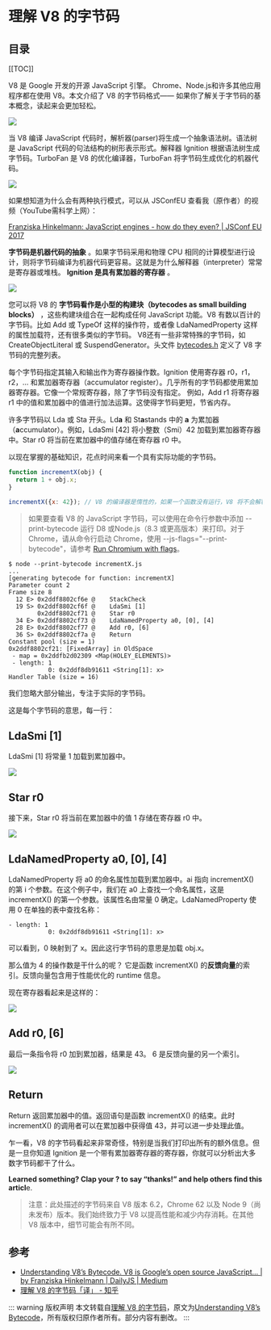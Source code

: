 # 理解 V8 的字节码

## 目录

[[TOC]]

V8 是 Google 开发的开源 JavaScript 引擎。 Chrome、Node.js和许多其他应用程序都在使用 V8。本文介绍了 V8 的字节码格式—— 如果你了解关于字节码的基本概念，读起来会更加轻松。

![](https://pic4.zhimg.com/v2-1c8dbfab915d8ead946b657a594a7cff_b.png)

当 V8 编译 JavaScript 代码时，解析器(parser)将生成一个抽象语法树。语法树是 JavaScript 代码的句法结构的树形表示形式。解释器 Ignition 根据语法树生成字节码。TurboFan 是 V8 的优化编译器，TurboFan 将字节码生成优化的机器代码。

![](https://pic1.zhimg.com/v2-27979b3d2674a00f5b68af5f303fb27c_b.png)

如果想知道为什么会有两种执行模式，可以从 JSConfEU 查看我（原作者）的视频（YouTube需科学上网）：

[Franziska Hinkelmann: JavaScript engines - how do they even? | JSConf EU 2017](https://youtu.be/p-iiEDtpy6I)

<Bilibili id="av668441654" />

**字节码是机器代码的抽象** 。如果字节码采用和物理 CPU 相同的计算模型进行设计，则将字节码编译为机器代码更容易。这就是为什么解释器（interpreter）常常是寄存器或堆栈。  **Ignition 是具有累加器的寄存器** 。

![](https://pic3.zhimg.com/v2-83f0b6c3ca31d1257e5e785c18244d36_b.png)

您可以将 V8 的 **字节码看作是小型的构建块（bytecodes as small building blocks）** ，这些构建块组合在一起构成任何 JavaScript 功能。V8 有数以百计的字节码。比如 Add 或 TypeOf 这样的操作符，或者像 LdaNamedProperty 这样的属性加载符，还有很多类似的字节码。 V8还有一些非常特殊的字节码，如 CreateObjectLiteral 或 SuspendGenerator。头文件 [bytecodes.h](https://github.com/v8/v8/blob/master/src/interpreter/bytecodes.h) 定义了 V8 字节码的完整列表。

每个字节码指定其输入和输出作为寄存器操作数。Ignition 使用寄存器 r0，r1，r2，... 和累加器寄存器（accumulator register）。几乎所有的字节码都使用累加器寄存器。它像一个常规寄存器，除了字节码没有指定。 例如，Add r1 将寄存器 r1 中的值和累加器中的值进行加法运算。这使得字节码更短，节省内存。

许多字节码以 Lda 或 Sta 开头。Ld**a** 和 St**a**stands 中的 **a** 为累加器（**a**ccumulator）。例如，LdaSmi [42] 将小整数（Smi）42 加载到累加器寄存器中。Star r0 将当前在累加器中的值存储在寄存器 r0 中。

以现在掌握的基础知识，花点时间来看一个具有实际功能的字节码。

```js
function incrementX(obj) {
  return 1 + obj.x;
}

incrementX({x: 42}); // V8 的编译器是惰性的，如果一个函数没有运行，V8 将不会解释它
```

> 如果要查看 V8 的 JavaScript 字节码，可以使用在命令行参数中添加 --print-bytecode 运行 D8 或Node.js（8.3 或更高版本）来打印。对于 Chrome，请从命令行启动 Chrome，使用 --js-flags="--print-bytecode"，请参考 [Run Chromium with flags](https://www.chromium.org/developers/how-tos/run-chromium-with-flags)。

```text
$ node --print-bytecode incrementX.js
...
[generating bytecode for function: incrementX]
Parameter count 2
Frame size 8
  12 E> 0x2ddf8802cf6e @    StackCheck
  19 S> 0x2ddf8802cf6f @    LdaSmi [1]
        0x2ddf8802cf71 @    Star r0
  34 E> 0x2ddf8802cf73 @    LdaNamedProperty a0, [0], [4]
  28 E> 0x2ddf8802cf77 @    Add r0, [6]
  36 S> 0x2ddf8802cf7a @    Return
Constant pool (size = 1)
0x2ddf8802cf21: [FixedArray] in OldSpace
 - map = 0x2ddfb2d02309 <Map(HOLEY_ELEMENTS)>
 - length: 1
           0: 0x2ddf8db91611 <String[1]: x>
Handler Table (size = 16)
```

我们忽略大部分输出，专注于实际的字节码。

这是每个字节码的意思，每一行：

## **LdaSmi [1]**

LdaSmi [1] 将常量 1 加载到累加器中。

![](https://pic4.zhimg.com/v2-9d8287e3b7db766652886e3f04c863fb_b.png)

## **Star r0**

接下来，Star r0 将当前在累加器中的值 1 存储在寄存器 r0 中。

![](https://pic1.zhimg.com/v2-4546f0444914863de7b23b00ef0ea6b4_b.png)

## **LdaNamedProperty a0, [0], [4]**

LdaNamedProperty 将 a0 的命名属性加载到累加器中。ai 指向 incrementX() 的第 i 个参数。在这个例子中，我们在 a0 上查找一个命名属性，这是 incrementX() 的第一个参数。该属性名由常量 0 确定。LdaNamedProperty 使用 0 在单独的表中查找名称：

```text
- length: 1
           0: 0x2ddf8db91611 <String[1]: x>
```

可以看到，0 映射到了 x。因此这行字节码的意思是加载 obj.x。

那么值为 4 的操作数是干什么的呢？ 它是函数 incrementX() 的**反馈向量**的索引。反馈向量包含用于性能优化的 runtime 信息。

现在寄存器看起来是这样的：

![](https://pic3.zhimg.com/v2-8e9813e3caad20716803e96bca643cb6_b.png)

## Add r0, [6]

最后一条指令将 r0 加到累加器，结果是 43。 6 是反馈向量的另一个索引。

![](https://pic4.zhimg.com/v2-8165346b80f55d95b0da11bfb830ef97_b.png)

## Return

Return 返回累加器中的值。返回语句是函数 incrementX() 的结束。此时 incrementX() 的调用者可以在累加器中获得值 43，并可以进一步处理此值。

乍一看，V8 的字节码看起来非常奇怪，特别是当我们打印出所有的额外信息。但是一旦你知道 Ignition 是一个带有累加器寄存器的寄存器，你就可以分析出大多数字节码都干了什么。

**Learned something? Clap your ? to say “thanks!” and help others find this articl**e.

> 注意：此处描述的字节码来自 V8 版本 6.2，Chrome 62 以及 Node 9（尚未发布）版本。我们始终致力于 V8 以提高性能和减少内存消耗。在其他 V8 版本中，细节可能会有所不同。

## 参考

- [Understanding V8’s Bytecode. V8 is Google’s open source JavaScript… | by Franziska Hinkelmann | DailyJS | Medium](https://medium.com/dailyjs/understanding-v8s-bytecode-317d46c94775)
- [理解 V8 的字节码「译」 - 知乎](https://zhuanlan.zhihu.com/p/28590489)

::: warning 版权声明
本文转载自[理解 V8 的字节码](https://zhuanlan.zhihu.com/p/28590489)，原文为[Understanding V8’s Bytecode](https://medium.com/dailyjs/understanding-v8s-bytecode-317d46c94775)，所有版权归原作者所有。部分内容有删改。
:::
